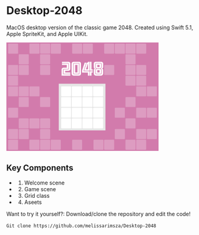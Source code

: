 # Desktop-2048
MacOS desktop version of the classic game 2048. 
Created using Swift 5.1, Apple SpriteKit, and Apple UIKit.


<img  src="Desktop2048/gameBackground.png" border="0" width="400">

## Key Components
- 1. Welcome scene
- 2. Game scene
- 3. Grid class
- 4. Aseets


Want to try it yourself?: Download/clone the repository and edit the code!
```bash
Git clone https://github.com/melissarimsza/Desktop-2048
```

